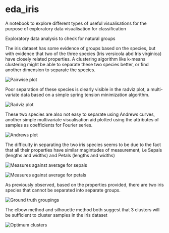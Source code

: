 # eda_iris
A notebook to explore different types of useful visualisations for the purpose of exploratory data visualisation for classification

Exploratory data analysis to check for natural groups

The iris dataset has some evidence of groups based on the species, but with evidence that two of the three species (Iris versicola abd Iris virginica) have closely related properties. A clustering algorithm like k-means clustering might be able to separate these two species better, or find another dimension to separate the species.   
  
![Pairwise plot](https://github.com/wgova/eda_iris/blob/master/img/pairwise.png)

Poor separation of these species is clearly visible in the radviz plot, a multi-variate data based on a simple spring tension minimization algorithm.

![Radviz plot](https://github.com/wgova/eda_iris/blob/master/img/radviz.png)

These two species are also not easy to separate using Andrews curves, another simple multivariate visualisation aid plotted using the attributes of samples as coefficients for Fourier series.

![Andrews plot](https://github.com/wgova/eda_iris/blob/master/img/andrews.png)

The difficulty in separating the two iris species seems to be due to the fact that all their properties have similar magintudes of measurement, i.e Sepals (lengths and widths) and Petals (lengths and widths) 

![Measures against average for sepals](https://github.com/wgova/eda_iris/blob/master/img/aboveavg_scatter.png)

![Measures against average for petals](https://github.com/wgova/eda_iris/blob/master/img/petals.png)

As previously observed, based on the properties provided, there are two iris species that cannot be separated into separate groups.

![Ground truth groupings](https://github.com/wgova/eda_iris/blob/master/img/petals.png)

The elbow method and silhouette method both suggest that 3 clusters will be sufficient to cluster samples in the iris dataset

![Optimum clusters](https://github.com/wgova/eda_iris/blob/master/img/optimisation.png)



